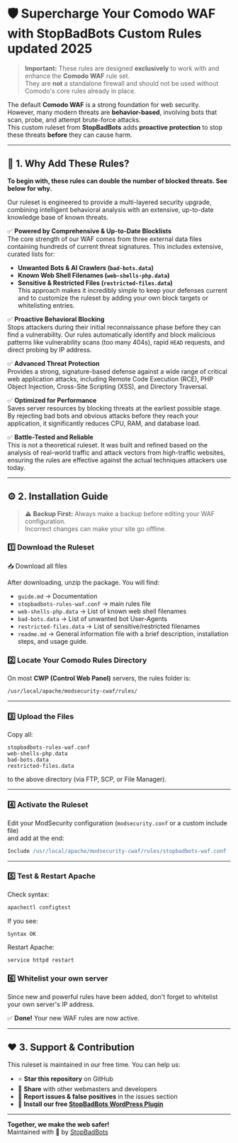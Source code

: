 # 🛡️ Supercharge Your Comodo WAF with StopBadBots Custom Rules updated 2025

> **Important:** These rules are designed **exclusively** to work with and enhance the **Comodo WAF** rule set.  
> They are **not** a standalone firewall and should not be used without Comodo's core rules already in place.

The default **Comodo WAF** is a strong foundation for web security.  
However, many modern threats are **behavior-based**, involving bots that scan, probe, and attempt brute-force attacks.  
This custom ruleset from **StopBadBots** adds **proactive protection** to stop these threats **before** they can cause harm.

---

## 🚀 1. Why Add These Rules?
**To begin with, these rules can double the number of blocked threats. See below for why.**

Our ruleset is engineered to provide a multi-layered security upgrade, combining intelligent behavioral analysis with an extensive, up-to-date knowledge base of known threats.

✅ **Powered by Comprehensive & Up-to-Date Blocklists**  
The core strength of our WAF comes from three external data files containing hundreds of current threat signatures. This includes extensive, curated lists for:
*   **Unwanted Bots & AI Crawlers (`bad-bots.data`)**
*   **Known Web Shell Filenames (`web-shells-php.data`)**
*   **Sensitive & Restricted Files (`restricted-files.data`)**  
This approach makes it incredibly simple to keep your defenses current and to customize the ruleset by adding your own block targets or whitelisting entries.

✅ **Proactive Behavioral Blocking**  
Stops attackers during their initial reconnaissance phase before they can find a vulnerability. Our rules automatically identify and block malicious patterns like vulnerability scans (too many 404s), rapid `HEAD` requests, and direct probing by IP address.

✅ **Advanced Threat Protection**  
Provides a strong, signature-based defense against a wide range of critical web application attacks, including Remote Code Execution (RCE), PHP Object Injection, Cross-Site Scripting (XSS), and Directory Traversal.

✅ **Optimized for Performance**  
Saves server resources by blocking threats at the earliest possible stage. By rejecting bad bots and obvious attacks before they reach your application, it significantly reduces CPU, RAM, and database load.

✅ **Battle-Tested and Reliable**  
This is not a theoretical ruleset. It was built and refined based on the analysis of real-world traffic and attack vectors from high-traffic websites, ensuring the rules are effective against the actual techniques attackers use today.

---

## ⚙️ 2. Installation Guide

> ⚠️ **Backup First:** Always make a backup before editing your WAF configuration.  
> Incorrect changes can make your site go offline.

### 1️⃣ Download the Ruleset
📥 Download all files 

After downloading, unzip the package. You will find:
- `guide.md`  → Documentation 
- `stopbadbots-rules-waf.conf` → main rules file
- `web-shells-php.data` →  List of known web shell filenames
- `bad-bots.data` → List of unwanted bot User-Agents
- `restricted-files.data` → List of sensitive/restricted filenames
- `readme.md`  → General information file with a brief description, installation steps, and usage guide.


### 2️⃣ Locate Your Comodo Rules Directory
On most **CWP (Control Web Panel)** servers, the rules folder is:
```bash
/usr/local/apache/modsecurity-cwaf/rules/
```

---

### 3️⃣ Upload the Files
Copy all:
```text
stopbadbots-rules-waf.conf
web-shells-php.data
bad-bots.data
restricted-files.data
```
to the above directory (via FTP, SCP, or File Manager).

---

### 4️⃣ Activate the Ruleset
Edit your ModSecurity configuration (`modsecurity.conf` or a custom include file)  
and add at the end:
```apache
Include /usr/local/apache/modsecurity-cwaf/rules/stopbadbots-waf.conf
```

---

### 5️⃣ Test & Restart Apache
Check syntax:
```bash
apachectl configtest
```
If you see:
```
Syntax OK
```
Restart Apache:
```bash
service httpd restart
```


### 6️⃣ Whitelist your own server
Since new and powerful rules have been added, don't forget to whitelist your own server's IP address.


✅ **Done!** Your new WAF rules are now active.


---

## ❤️ 3. Support & Contribution

This ruleset is maintained in our free time. You can help us:

- ⭐ **Star this repository** on GitHub  
- 📣 **Share** with other webmasters and developers  
- 🐛 **Report issues & false positives** in the issues section  
- 🔌 **Install our free [StopBadBots WordPress Plugin](https://wordpress.org/plugins/stopbadbots/)**  

---

**Together, we make the web safer!**  
Maintained with 💙 by [StopBadBots](https://StopBadBots.com) 
